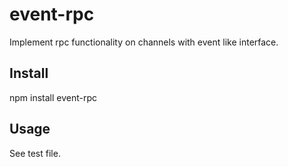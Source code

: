 # event-rpc

Implement rpc functionality on channels with event like interface.

## Install

npm install event-rpc

## Usage

See test file.
